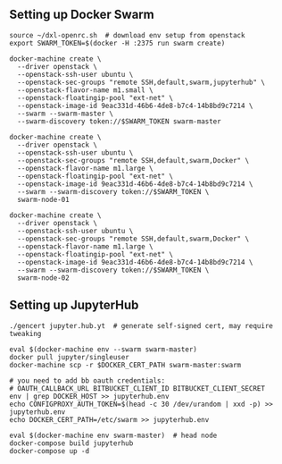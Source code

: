 Setting up Docker Swarm
-----------------------

    source ~/dxl-openrc.sh  # download env setup from openstack
    export SWARM_TOKEN=$(docker -H :2375 run swarm create)

    docker-machine create \
      --driver openstack \
      --openstack-ssh-user ubuntu \
      --openstack-sec-groups "remote SSH,default,swarm,jupyterhub" \
      --openstack-flavor-name m1.small \
      --openstack-floatingip-pool "ext-net" \
      --openstack-image-id 9eac331d-46b6-4de8-b7c4-14b8bd9c7214 \ 
      --swarm --swarm-master \
      --swarm-discovery token://$SWARM_TOKEN swarm-master

    docker-machine create \
      --driver openstack \
      --openstack-ssh-user ubuntu \
      --openstack-sec-groups "remote SSH,default,swarm,Docker" \
      --openstack-flavor-name m1.large \
      --openstack-floatingip-pool "ext-net" \
      --openstack-image-id 9eac331d-46b6-4de8-b7c4-14b8bd9c7214 \ 
      --swarm --swarm-discovery token://$SWARM_TOKEN \
      swarm-node-01

    docker-machine create \
      --driver openstack \
      --openstack-ssh-user ubuntu \
      --openstack-sec-groups "remote SSH,default,swarm,Docker" \
      --openstack-flavor-name m1.large \
      --openstack-floatingip-pool "ext-net" \
      --openstack-image-id 9eac331d-46b6-4de8-b7c4-14b8bd9c7214 \ 
      --swarm --swarm-discovery token://$SWARM_TOKEN \
      swarm-node-02

Setting up JupyterHub
---------------------

    ./gencert jupyter.hub.yt  # generate self-signed cert, may require tweaking

    eval $(docker-machine env --swarm swarm-master)
    docker pull jupyter/singleuser
    docker-machine scp -r $DOCKER_CERT_PATH swarm-master:swarm

    # you need to add bb oauth credentials: 
    # OAUTH_CALLBACK_URL BITBUCKET_CLIENT_ID BITBUCKET_CLIENT_SECRET
    env | grep DOCKER_HOST >> jupyterhub.env
    echo CONFIGPROXY_AUTH_TOKEN=$(head -c 30 /dev/urandom | xxd -p) >> jupyterhub.env
    echo DOCKER_CERT_PATH=/etc/swarm >> jupyterhub.env

    eval $(docker-machine env swarm-master)  # head node
    docker-compose build jupyterhub
    docker-compose up -d
